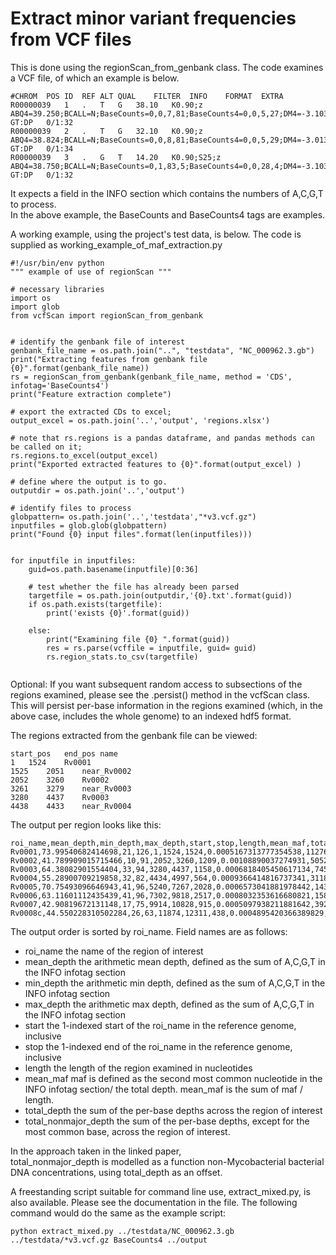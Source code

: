 # Extract minor variant frequencies from VCF files

This is done using the regionScan_from_genbank class.
The code examines a VCF file, of which an example is below.
```
#CHROM	POS	ID	REF	ALT	QUAL	FILTER	INFO	FORMAT	EXTRA
R00000039	1	.	T	G	38.10	K0.90;z	ABQ4=39.250;BCALL=N;BaseCounts=0,0,7,81;BaseCounts4=0,0,5,27;DM4=-3.103;DM4L=-7.856;DP=88;DP4=24,3,5,0;DPT4L=-81.656;DZ4=-2.480;DZ4L=-6.927;GC=60.780;MQ=59;MQ4=60;PCALL4=0.000;PCONS4=1.000;SBR=0	GT:DP	0/1:32
R00000039	2	.	T	G	32.10	K0.90;z	ABQ4=38.824;BCALL=N;BaseCounts=0,0,8,81;BaseCounts4=0,0,5,29;DM4=-3.013;DM4L=-7.947;DP=89;DP4=26,3,5,0;DPT4L=-82.759;DZ4=-2.408;DZ4L=-7.005;GC=59.620;MQ=59;MQ4=60;PCALL4=0.000;PCONS4=1.000;SBR=0	GT:DP	0/1:34
R00000039	3	.	G	T	14.20	K0.90;S25;z	ABQ4=38.750;BCALL=N;BaseCounts=0,1,83,5;BaseCounts4=0,0,28,4;DM4=-3.103;DM4L=-7.944;DP=90;DP4=25,3,4,0;DPT4L=-82.726;DZ4=-2.480;DZ4L=-7.003;GC=60.380;MQ=59;MQ4=60;PCALL4=0.000;PCONS4=1.000;SBR=0	GT:DP	0/1:32
```

It expects a field in the INFO section which contains the numbers of A,C,G,T to process.  
In the above example, the BaseCounts and BaseCounts4 tags are examples.

A working example, using the project's test data, is below.  The code is supplied as working_example_of_maf_extraction.py

```
#!/usr/bin/env python
""" example of use of regionScan """

# necessary libraries
import os
import glob
from vcfScan import regionScan_from_genbank


# identify the genbank file of interest
genbank_file_name = os.path.join("..", "testdata", "NC_000962.3.gb")
print("Extracting features from genbank file {0}".format(genbank_file_name))
rs = regionScan_from_genbank(genbank_file_name, method = 'CDS', infotag='BaseCounts4')
print("Feature extraction complete")	

# export the extracted CDs to excel;
output_excel = os.path.join('..','output', 'regions.xlsx')

# note that rs.regions is a pandas dataframe, and pandas methods can be called on it;
rs.regions.to_excel(output_excel)
print("Exported extracted features to {0}".format(output_excel)	)

# define where the output is to go.
outputdir = os.path.join('..','output')

# identify files to process
globpattern= os.path.join('..','testdata',"*v3.vcf.gz")
inputfiles = glob.glob(globpattern)
print("Found {0} input files".format(len(inputfiles)))


for inputfile in inputfiles:
    guid=os.path.basename(inputfile)[0:36]
    
    # test whether the file has already been parsed
    targetfile = os.path.join(outputdir,'{0}.txt'.format(guid))
    if os.path.exists(targetfile):
        print('exists {0}'.format(guid))

    else:
        print("Examining file {0} ".format(guid))
        res = rs.parse(vcffile = inputfile, guid= guid)
        rs.region_stats.to_csv(targetfile)
            

```

Optional: If you want subsequent random access to subsections of the regions examined, please see the .persist() method in the vcfScan class.    This will persist per-base information in the regions examined (which, in the above case, includes the whole genome) to an indexed hdf5 format.

The regions extracted from the genbank file can be viewed:
```
start_pos	end_pos	name
1	1524	Rv0001
1525	2051	near_Rv0002
2052	3260	Rv0002
3261	3279	near_Rv0003
3280	4437	Rv0003
4438	4433	near_Rv0004

```

The output per region looks like this:
```
roi_name,mean_depth,min_depth,max_depth,start,stop,length,mean_maf,total_depth,total_nonmajor_depth
Rv0001,73.99540682414698,21,126,1,1524,1524,0.0005167313777354538,112769,60
Rv0002,41.789909015715466,10,91,2052,3260,1209,0.00108890037274931,50524,47
Rv0003,64.38082901554404,33,94,3280,4437,1158,0.0006818405450617134,74553,52
Rv0004,55.28900709219858,32,82,4434,4997,564,0.0009366414816737341,31183,28
Rv0005,70.75493096646943,41,96,5240,7267,2028,0.0006573041881978442,143491,96
Rv0006,63.11601112435439,41,96,7302,9818,2517,0.0008032353616680821,158863,129
Rv0007,42.90819672131148,17,75,9914,10828,915,0.0005097938211881642,39261,19
Rv0008c,44.550228310502284,26,63,11874,12311,438,0.0004895420366389829,19513,9
```

The output order is sorted by roi_name.
Field names are as follows:

* roi_name the name of the region of interest
* mean_depth the arithmetic mean depth, defined as the sum of A,C,G,T in the INFO infotag section
* min_depth  the arithmetic min depth, defined as the sum of A,C,G,T in the INFO infotag section
* max_depth  the arithmetic max depth, defined as the sum of A,C,G,T in the INFO infotag section
* start the 1-indexed start of the roi_name in the reference genome, inclusive
* stop  the 1-indexed end of the roi_name in the reference genome, inclusive
* length the length of the region examined in nucleotides
* mean_maf  maf is defined as the second most common nucleotide in the INFO infotag section/ the total depth.  mean_maf is the sum of maf / length.
* total_depth the sum of the per-base depths across the region of interest
* total_nonmajor_depth the sum of the per-base depths, except for the most common base, across the region of interest.

In the approach taken in the linked paper,  
total_nonmajor_depth is modelled as a function non-Mycobacterial bacterial DNA concentrations, using total_depth as an offset.


A freestanding script suitable for command line use, extract_mixed.py, is also available.  Please see the documentation in the file.
The following command would do the same as the example script:

```
python extract_mixed.py ../testdata/NC_000962.3.gb ../testdata/*v3.vcf.gz BaseCounts4 ../output

```
